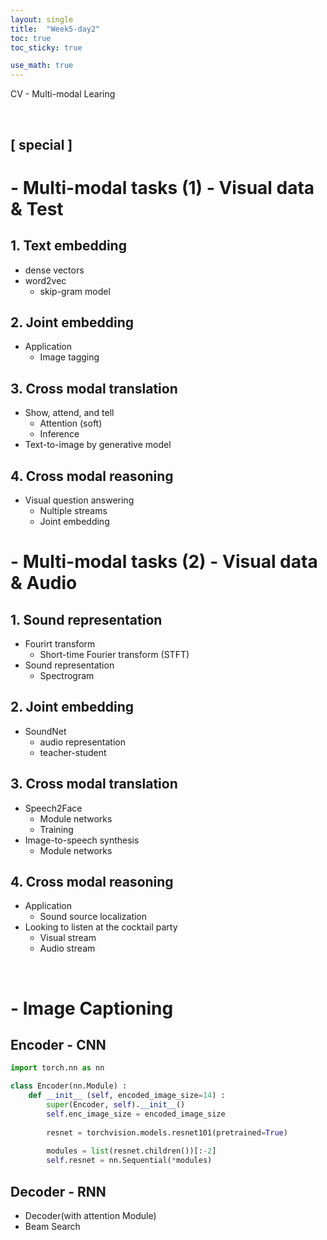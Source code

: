 ```yaml
---
layout: single
title:  "Week5-day2"
toc: true
toc_sticky: true

use_math: true
---
```


CV - Multi-modal Learing

<br>

## [ special ]

# - Multi-modal tasks (1) - Visual data & Test

## 1. Text embedding
- dense vectors
- word2vec
    - skip-gram model
    
## 2. Joint embedding
- Application
    - Image tagging

## 3. Cross modal translation
- Show, attend, and tell
    - Attention (soft)
    - Inference
- Text-to-image by generative model

## 4. Cross modal reasoning
- Visual question answering
    - Nultiple streams
    - Joint embedding


# - Multi-modal tasks (2) - Visual data & Audio

## 1. Sound representation
- Fourirt transform
    - Short-time Fourier transform (STFT)
- Sound representation 
    - Spectrogram

## 2. Joint embedding
- SoundNet
    - audio representation
    - teacher-student
    
## 3. Cross modal translation
- Speech2Face
    - Module networks
    - Training
- Image-to-speech synthesis
    - Module networks
    
## 4. Cross modal reasoning
- Application
    - Sound source localization
- Looking to listen at the cocktail party
    - Visual stream
    - Audio stream

<br>  

# - Image Captioning

## Encoder - CNN


```python
import torch.nn as nn
```


```python
class Encoder(nn.Module) :
    def __init__ (self, encoded_image_size=14) :
        super(Encoder, self).__init__()
        self.enc_image_size = encoded_image_size
        
        resnet = torchvision.models.resnet101(pretrained=True)
        
        modules = list(resnet.children())[:-2]
        self.resnet = nn.Sequential(*modules)
```

## Decoder - RNN
- Decoder(with attention Module)
- Beam Search
